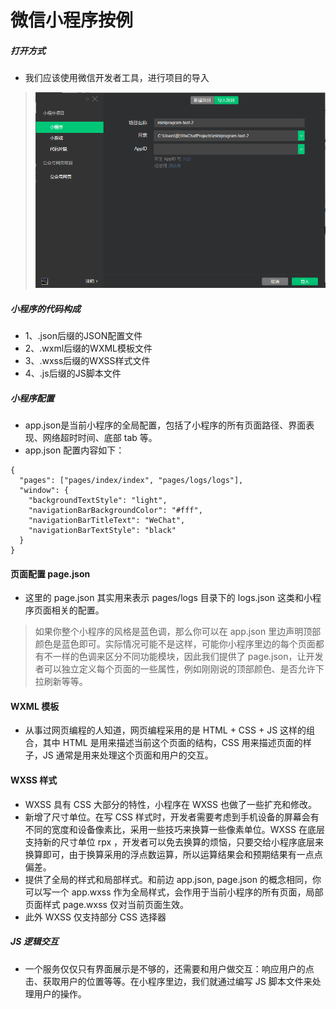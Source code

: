 # 微信小程序按例
##### 打开方式
- 我们应该使用微信开发者工具，进行项目的导入
> <img alt="./pic.png" mode="widthFix" src = './pic.PNG'>
##### 小程序的代码构成
- 1、.json后缀的JSON配置文件
- 2、.wxml后缀的WXML模板文件
- 3、.wxss后缀的WXSS样式文件
- 4、.js后缀的JS脚本文件
##### 小程序配置
- app.json是当前小程序的全局配置，包括了小程序的所有页面路径、界面表现、网络超时时间、底部 tab 等。
- app.json 配置内容如下：
```
{
  "pages": ["pages/index/index", "pages/logs/logs"],
  "window": {
    "backgroundTextStyle": "light",
    "navigationBarBackgroundColor": "#fff",
    "navigationBarTitleText": "WeChat",
    "navigationBarTextStyle": "black"
  }
}
```
#### 页面配置 page.json
- 这里的 page.json 其实用来表示 pages/logs 目录下的 logs.json 这类和小程序页面相关的配置。

> 如果你整个小程序的风格是蓝色调，那么你可以在 app.json 里边声明顶部颜色是蓝色即可。实际情况可能不是这样，可能你小程序里边的每个页面都有不一样的色调来区分不同功能模块，因此我们提供了 page.json，让开发者可以独立定义每个页面的一些属性，例如刚刚说的顶部颜色、是否允许下拉刷新等等。
#### WXML 模板
- 从事过网页编程的人知道，网页编程采用的是 HTML + CSS + JS 这样的组合，其中 HTML 是用来描述当前这个页面的结构，CSS 用来描述页面的样子，JS 通常是用来处理这个页面和用户的交互。
#### WXSS 样式
- WXSS 具有 CSS 大部分的特性，小程序在 WXSS 也做了一些扩充和修改。
- 新增了尺寸单位。在写 CSS 样式时，开发者需要考虑到手机设备的屏幕会有不同的宽度和设备像素比，采用一些技巧来换算一些像素单位。WXSS 在底层支持新的尺寸单位 rpx ，开发者可以免去换算的烦恼，只要交给小程序底层来换算即可，由于换算采用的浮点数运算，所以运算结果会和预期结果有一点点偏差。
- 提供了全局的样式和局部样式。和前边 app.json, page.json 的概念相同，你可以写一个 app.wxss 作为全局样式，会作用于当前小程序的所有页面，局部页面样式 page.wxss 仅对当前页面生效。
- 此外 WXSS 仅支持部分 CSS 选择器
##### JS 逻辑交互
- 一个服务仅仅只有界面展示是不够的，还需要和用户做交互：响应用户的点击、获取用户的位置等等。在小程序里边，我们就通过编写 JS 脚本文件来处理用户的操作。
